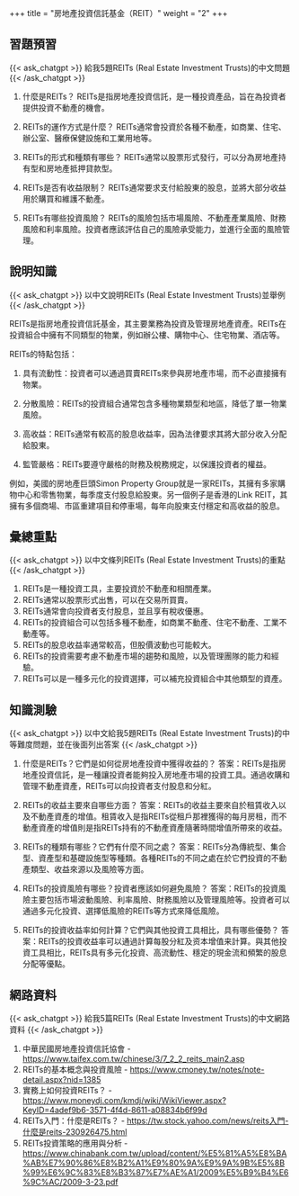 +++
title = "房地產投資信託基金（REIT）"
weight = "2"
+++
## 習題預習
{{< ask_chatgpt >}}
給我5題REITs (Real Estate Investment Trusts)的中文問題
{{< /ask_chatgpt >}}



1. 什麼是REITs？ REITs是指房地產投資信託，是一種投資產品，旨在為投資者提供投資不動產的機會。

2. REITs的運作方式是什麼？ REITs通常會投資於各種不動產，如商業、住宅、辦公室、醫療保健設施和工業用地等。

3. REITs的形式和種類有哪些？ REITs通常以股票形式發行，可以分為房地產持有型和房地產抵押貸款型。

4. REITs是否有收益限制？ REITs通常要求支付給股東的股息，並將大部分收益用於購買和維護不動產。

5. REITs有哪些投資風險？ REITs的風險包括市場風險、不動產產業風險、財務風險和利率風險。投資者應該評估自己的風險承受能力，並進行全面的風險管理。   

## 說明知識
{{< ask_chatgpt >}}
以中文說明REITs (Real Estate Investment Trusts)並舉例
{{< /ask_chatgpt >}}



REITs是指房地產投資信託基金，其主要業務為投資及管理房地產資產。REITs在投資組合中擁有不同類型的物業，例如辦公樓、購物中心、住宅物業、酒店等。

REITs的特點包括：

1. 具有流動性：投資者可以通過買賣REITs來參與房地產市場，而不必直接擁有物業。

2. 分散風險：REITs的投資組合通常包含多種物業類型和地區，降低了單一物業風險。

3. 高收益：REITs通常有較高的股息收益率，因為法律要求其將大部分收入分配給股東。

4. 監管嚴格：REITs要遵守嚴格的財務及稅務規定，以保護投資者的權益。

例如，美國的房地產巨頭Simon Property Group就是一家REITs，其擁有多家購物中心和零售物業，每季度支付股息給股東。另一個例子是香港的Link REIT，其擁有多個商場、市區重建項目和停車場，每年向股東支付穩定和高收益的股息。   

## 彙總重點
{{< ask_chatgpt >}}
以中文條列REITs (Real Estate Investment Trusts)的重點
{{< /ask_chatgpt >}}



1. REITs是一種投資工具，主要投資於不動產和相關產業。
2. REITs通常以股票形式出售，可以在交易所買賣。
3. REITs通常會向投資者支付股息，並且享有稅收優惠。
4. REITs的投資組合可以包括多種不動產，如商業不動產、住宅不動產、工業不動產等。
5. REITs的股息收益率通常較高，但股價波動也可能較大。
6. REITs的投資需要考慮不動產市場的趨勢和風險，以及管理團隊的能力和經驗。
7. REITs可以是一種多元化的投資選擇，可以補充投資組合中其他類型的資產。   

## 知識測驗
{{< ask_chatgpt >}}
以中文給我5題REITs (Real Estate Investment Trusts)的中等難度問題，並在後面列出答案
{{< /ask_chatgpt >}}



1. 什麼是REITs？它們是如何從房地產投資中獲得收益的？
答案：REITs是指房地產投資信託，是一種讓投資者能夠投入房地產市場的投資工具。通過收購和管理不動產資產，REITs可以向投資者支付股息和分紅。

2. REITs的收益主要來自哪些方面？
答案：REITs的收益主要來自於租賃收入以及不動產資產的增值。租賃收入是指REITs從租戶那裡獲得的每月房租，而不動產資產的增值則是指REITs持有的不動產資產隨著時間增值所帶來的收益。

3. REITs的種類有哪些？它們有什麼不同之處？
答案：REITs分為傳統型、集合型、資產型和基礎設施型等種類。各種REITs的不同之處在於它們投資的不動產類型、收益來源以及風險等方面。

4. REITs的投資風險有哪些？投資者應該如何避免風險？
答案：REITs的投資風險主要包括市場波動風險、利率風險、財務風險以及管理風險等。投資者可以通過多元化投資、選擇低風險的REITs等方式來降低風險。

5. REITs的投資收益率如何計算？它們與其他投資工具相比，具有哪些優勢？
答案：REITs的投資收益率可以通過計算每股分紅及资本增值来計算。與其他投資工具相比，REITs具有多元化投資、高流動性、穩定的現金流和頻繁的股息分配等優點。   

## 網路資料
{{< ask_chatgpt >}}
給我5篇REITs (Real Estate Investment Trusts)的中文網路資料
{{< /ask_chatgpt >}}



1. 中華民國房地產投資信託協會 - https://www.taifex.com.tw/chinese/3/7_2_2_reits_main2.asp
2. REITs的基本概念與投資風險 - https://www.cmoney.tw/notes/note-detail.aspx?nid=1385
3. 實務上如何投資REITs？ - https://www.moneydj.com/kmdj/wiki/WikiViewer.aspx?KeyID=4adef9b6-3571-4f4d-8611-a08834b6f99d
4. REITs入門：什麼是REITs？ - https://tw.stock.yahoo.com/news/reits入門-什麼是reits-230926475.html
5. REITs投資策略的應用與分析 - https://www.chinabank.com.tw/upload/content/%E5%81%A5%E8%BA%AB%E7%90%86%E8%B2%A1%E9%80%9A%E9%9A%9B%E5%8B%99%E6%9C%83%E8%B3%87%E7%AE%A1/2009%E5%B9%B4%E6%9C%AC/2009-3-23.pdf   

